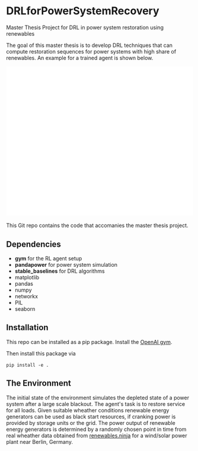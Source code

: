# DRLforPowerSystemRecovery
Master Thesis Project for DRL in power system restoration using renewables 

The goal of this master thesis is to develop DRL techniques that can compute restoration sequences for power systems with high share of renewables. An example for a trained agent is shown below. 

![Agent in action](/rest-gym/plots/archive/sequence_39node_1m.gif)

This Git repo contains the code that accomanies the master thesis project. 


## Dependencies ##
* **gym** for the RL agent setup
* **pandapower** for power system simulation 
* **stable_baselines** for DRL algorithms
* matplotlib
* pandas
* numpy
* networkx
* PIL
* seaborn

## Installation

This repo can be installed as a pip package. 
Install the [OpenAI gym](https://gym.openai.com/docs/).

Then install this package via

```
pip install -e .
```


## The Environment

The initial state of the environment simulates the depleted state of a power system after a large scale blackout. The agent's task is to restore service for all loads. 
Given suitable wheather conditions renewable energy generators can be used as black start resources, if cranking power is provided by storage units or the grid. The power output of renewable energy generators is determined by a randomly chosen point in time from real wheather data obtained from [renewables.ninja](https://www.renewables.ninja/) for a wind/solar power plant near Berlin, Germany. 
